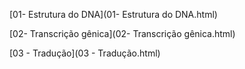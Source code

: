 [01- Estrutura do DNA](01- Estrutura do DNA.html)

[02- Transcrição gênica](02- Transcrição gênica.html)

[03 - Tradução](03 - Tradução.html)

